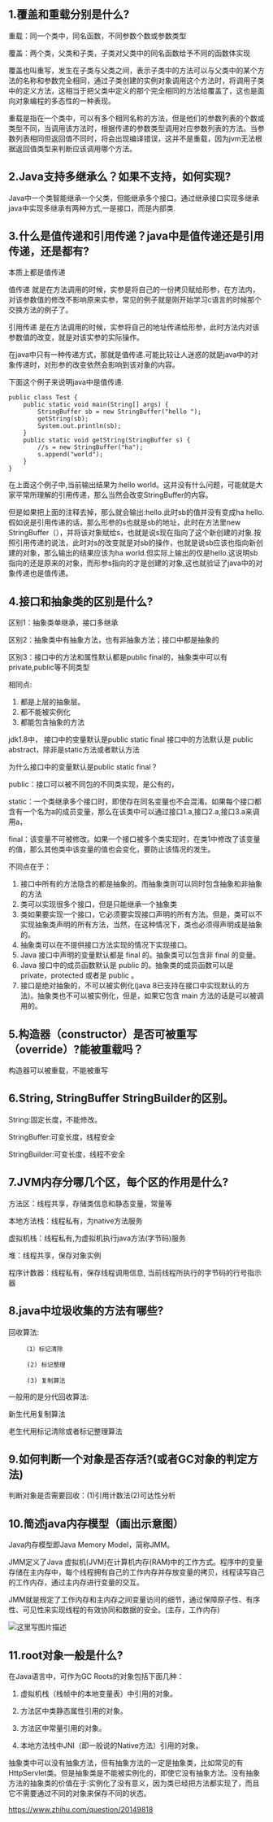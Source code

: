 1.覆盖和重载分别是什么?
--

  重载：同一个类中，同名函数，不同参数个数或参数类型

  覆盖：两个类，父类和子类，子类对父类中的同名函数给予不同的函数体实现

  覆盖也叫重写，发生在子类与父类之间，表示子类中的方法可以与父类中的某个方法的名称和参数完全相同，通过子类创建的实例对象调用这个方法时，将调用子类中的定义方法，这相当于把父类中定义的那个完全相同的方法给覆盖了，这也是面向对象编程的多态性的一种表现。
 
  重载是指在一个类中，可以有多个相同名称的方法，但是他们的参数列表的个数或类型不同，当调用该方法时，根据传递的参数类型调用对应参数列表的方法。当参数列表相同但返回值不同时，将会出现编译错误，这并不是重载，因为jvm无法根据返回值类型来判断应该调用哪个方法。

2.Java支持多继承么？如果不支持，如何实现?
--

Java中一个类智能继承一个父类，但能继承多个接口。通过继承接口实现多继承
java中实现多继承有两种方式,一是接口，而是内部类.


3.什么是值传递和引用传递？java中是值传递还是引用传递，还是都有?
--

本质上都是值传递

值传递 就是在方法调用的时候，实参是将自己的一份拷贝赋给形参，在方法内，对该参数值的修改不影响原来实参，常见的例子就是刚开始学习c语言的时候那个交换方法的例子了。

引用传递 是在方法调用的时候，实参将自己的地址传递给形参，此时方法内对该参数值的改变，就是对该实参的实际操作。

在java中只有一种传递方式，那就是值传递.可能比较让人迷惑的就是java中的对象传递时，对形参的改变依然会影响到该对象的内容。

下面这个例子来说明java中是值传递.
```
public class Test {
    public static void main(String[] args) {
        StringBuffer sb = new StringBuffer("hello ");
        getString(sb);
        System.out.println(sb);
    }
    public static void getString(StringBuffer s) {
        //s = new StringBuffer("ha");
        s.append("world");
    }
}
```
在上面这个例子中,当前输出结果为:hello world。这并没有什么问题，可能就是大家平常所理解的引用传递，那么当然会改变StringBuffer的内容。

但是如果把上面的注释去掉，那么就会输出:hello.此时sb的值并没有变成ha hello. 假如说是引用传递的话，那么形参的s也就是sb的地址，此时在方法里new StringBuffer（），并将该对象赋给s，也就是说s现在指向了这个新创建的对象.按照引用传递的说法，此时对s的改变就是对sb的操作，也就是说sb应该也指向新创建的对象，那么输出的结果应该为ha world.但实际上输出的仅是hello.这说明sb指向的还是原来的对象，而形参s指向的才是创建的对象,这也就验证了java中的对象传递也是值传递。

4.接口和抽象类的区别是什么?
--

区别1：抽象类单继承，接口多继承

区别2：抽象类中有抽象方法，也有非抽象方法；接口中都是抽象的

区别3：接口中的方法和属性默认都是public final的，抽象类中可以有private,public等不同类型

相同点:
1)	都是上层的抽象层。
2)	都不能被实例化
3)	都能包含抽象的方法

jdk1.8中，
接口中的变量默认是public static final
接口中的方法默认是 public abstract，除非是static方法或者默认方法

为什么接口中的变量默认是public static final？

public：接口可以被不同包的不同类实现，是公有的，

static：一个类继承多个接口时，即使存在同名变量也不会混淆。如果每个接口都含有一个名为a的成员变量，那么在该类中可以通过接口1.a,接口2.a,接口3.a来调用a，

final：该变量不可被修改。如果一个接口被多个类实现时，在类1中修改了该变量的值，那么其他类中该变量的值也会变化，要防止该情况的发生。

不同点在于：
1.	接口中所有的方法隐含的都是抽象的。而抽象类则可以同时包含抽象和非抽象的方法
2.	类可以实现很多个接口，但是只能继承一个抽象类
3.	类如果要实现一个接口，它必须要实现接口声明的所有方法。但是，类可以不实现抽象类声明的所有方法，当然，在这种情况下，类也必须得声明成是抽象的。
4.	抽象类可以在不提供接口方法实现的情况下实现接口。
5.	Java 接口中声明的变量默认都是 final 的。抽象类可以包含非 final 的变量。
6.	Java 接口中的成员函数默认是 public 的。抽象类的成员函数可以是 private，protected 或者是 public 。
7.	接口是绝对抽象的，不可以被实例化(java 8已支持在接口中实现默认的方法)。抽象类也不可以被实例化，但是，如果它包含 main 方法的话是可以被调用的。

5.构造器（constructor）是否可被重写（override）?能被重载吗？
--
构造器可以被重载，不能被重写

6.String, StringBuffer StringBuilder的区别。
--
String:固定长度，不能修改。

StringBuffer:可变长度，线程安全

StringBuilder:可变长度，线程不安全

7.JVM内存分哪几个区，每个区的作用是什么?
--
方法区：线程共享，存储类信息和静态变量，常量等

本地方法栈：线程私有，为native方法服务

虚拟机栈：线程私有,为虚拟机执行java方法(字节码)服务

堆：线程共享，保存对象实例

程序计数器：线程私有，保存线程调用信息, 当前线程所执行的字节码的行号指示器

8.java中垃圾收集的方法有哪些?
--
回收算法:

        （1）标记清除

         (2) 标记整理
         
         (3) 复制算法
         
一般用的是分代回收算法:

新生代用复制算法

老生代用标记清除或者标记整理算法

9.如何判断一个对象是否存活?(或者GC对象的判定方法)
--
判断对象是否需要回收：(1)引用计数法(2)可达性分析

10.简述java内存模型（画出示意图）
--

Java内存模型即Java Memory Model，简称JMM。

JMM定义了Java 虚拟机(JVM)在计算机内存(RAM)中的工作方式。程序中的变量存储在主内存中，每个线程拥有自己的工作内存并存放变量的拷贝，线程读写自己的工作内存，通过主内存进行变量的交互。

JMM就是规定了工作内存和主内存之间变量访问的细节，通过保障原子性、有序性、可见性来实现线程的有效协同和数据的安全。(主存，工作内存)

![这里写图片描述](https://github.com/huijuanl/MarkdownPhotos/blob/master/JAVA_Memory_Model.png?raw=true)

11.root对象一般是什么?
--
在Java语言中，可作为GC Roots的对象包括下面几种： 

1. 虚拟机栈（栈帧中的本地变量表）中引用的对象。 

2. 方法区中类静态属性引用的对象。 

3. 方法区中常量引用的对象。 

4. 本地方法栈中JNI（即一般说的Native方法）引用的对象。
 
抽象类中可以没有抽象方法，但有抽象方法的一定是抽象类，比如常见的有HttpServlet类。但是抽象类是不能被实例化的，即使它没有抽象方法。没有抽象方法的抽象类的价值在于:实例化了没有意义，因为类已经把方法都实现了，而且它不需要通过不同的对象来保存不同的状态。



https://www.zhihu.com/question/20149818
